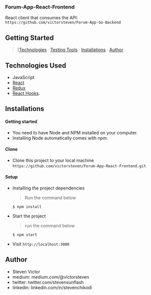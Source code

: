 
### Forum-App-React-Frontend 


React client that consumes the API: `https://github.com/victorsteven/Forum-App-Go-Backend`

## Getting Started

> [[Technologies](#technologies-used) &middot; [Testing Tools](#testing-tools) &middot; [Installations](#installations)  &middot; [Author](#author)


## Technologies Used

- JavaScript
- [React](https://reactjs.org)
- [Redux](https://redux.js.org)
- [React Hooks](https://reactjs.org/docs/hooks-intro.html).


## Installations

#### Getting started

- You need to have Node and NPM installed on your computer.
- Installing Node automatically comes with npm.

#### Clone

- Clone this project to your local machine `https://github.com/victorsteven/Forum-App-React-Frontend.git`

#### Setup

- Installing the project dependencies
  > Run the command below
  ```shell
  $ npm install
  ```
- Start the project
  > run the command below
  ```shell
  $ npm start
  ```
- Visit `http://localhost:3000` 



## Author

- Steven Victor
- medium: medium.com/@victorsteven  
- twitter: twitter.com/stevensunflash  
- linkedin: linkedin.com/in/stevenchikodi